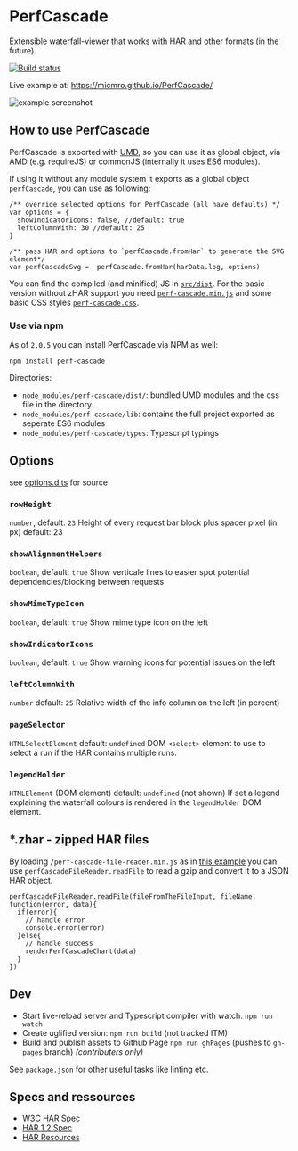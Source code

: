 # PerfCascade
Extensible waterfall-viewer that works with HAR and other formats (in the future).

[![Build status][travis-image]][travis-url]

Live example at: https://micmro.github.io/PerfCascade/

![example screenshot](https://raw.githubusercontent.com/micmro/PerfCascade/gh-pages/img/PerfCascade-sample1.png)

## How to use PerfCascade
PerfCascade is exported with [UMD](https://github.com/umdjs/umd), so you can use it as global object, via AMD (e.g. requireJS) or commonJS (internally it uses ES6 modules).

If using it without any module system it exports as a global object `perfCascade`, you can use as following:
```
/** override selected options for PerfCascade (all have defaults) */
var options = {
  showIndicatorIcons: false, //default: true
  leftColumnWith: 30 //default: 25
}

/** pass HAR and options to `perfCascade.fromHar` to generate the SVG element*/
var perfCascadeSvg =  perfCascade.fromHar(harData.log, options)
```

You can find the compiled (and minified) JS in [`src/dist`](https://github.com/micmro/PerfCascade/tree/master/src/dist). For the basic version without zHAR support you need [`perf-cascade.min.js`](https://github.com/micmro/PerfCascade/blob/master/src/dist/perf-cascade.min.js) and some basic CSS styles [`perf-cascade.css`](https://github.com/micmro/PerfCascade/blob/master/src/dist/perf-cascade.css).

### Use via npm
As of `2.0.5` you can install PerfCascade via NPM as well:
```
npm install perf-cascade
```

Directories:
- `node_modules/perf-cascade/dist/`: bundled UMD modules and the css file in the directory.
- `node_modules/perf-cascade/lib`: contains the full project exported as seperate ES6 modules
- `node_modules/perf-cascade/types`: Typescript typings

## Options
see [options.d.ts](https://github.com/micmro/PerfCascade/blob/master/src/ts/typing/options.d.ts) for source

### `rowHeight`
`number`, default: `23`
Height of every request bar block plus spacer pixel (in px) default: 23

### `showAlignmentHelpers`
`boolean`, default: `true`
Show verticale lines to easier spot potential dependencies/blocking between requests

### `showMimeTypeIcon`
`boolean`, default: `true`
Show mime type icon on the left

### `showIndicatorIcons`
`boolean`, default: `true`
Show warning icons for potential issues on the left

### `leftColumnWith`
`number` default: `25`
Relative width of the info column on the left (in percent)

### `pageSelector`
`HTMLSelectElement` default: `undefined`
DOM `<select>` element to use to select a run if the HAR contains multiple runs.

### `legendHolder`
`HTMLElement` (DOM element) default: `undefined` (not shown)
If set a legend explaining the waterfall colours is rendered in the `legendHolder` DOM element.

## *.zhar - zipped HAR files
By loading `/perf-cascade-file-reader.min.js` as in [this example](https://github.com/micmro/PerfCascade/blob/master/src/index.html#L73-L80) you can use `perfCascadeFileReader.readFile` to read a gzip and convert it to a JSON HAR object.

```
perfCascadeFileReader.readFile(fileFromTheFileInput, fileName, function(error, data){
  if(error){
    // handle error
    console.error(error)
  }else{
    // handle success
    renderPerfCascadeChart(data)
  }
})
```

## Dev
- Start live-reload server and Typescript compiler with watch: `npm run watch`
- Create uglified version: `npm run build` (not tracked ITM)
- Build and publish assets to Github Page `npm run ghPages` (pushes to `gh-pages` branch) *(contributers only)*

See `package.json` for other useful tasks like linting etc.

## Specs and ressources

- [W3C HAR Spec](https://w3c.github.io/web-performance/specs/HAR/Overview.html)
- [HAR 1.2 Spec](http://www.softwareishard.com/blog/har-12-spec)
- [HAR Resources](https://github.com/ahmadnassri/har-resources)

[travis-image]: https://img.shields.io/travis/micmro/PerfCascade.svg?style=flat-square
[travis-url]: https://travis-ci.org/micmro/PerfCascade